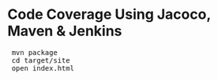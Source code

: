 # Code Coverage Using Jacoco, Maven & Jenkins

<pre>
 mvn package
 cd target/site
 open index.html
</pre>
